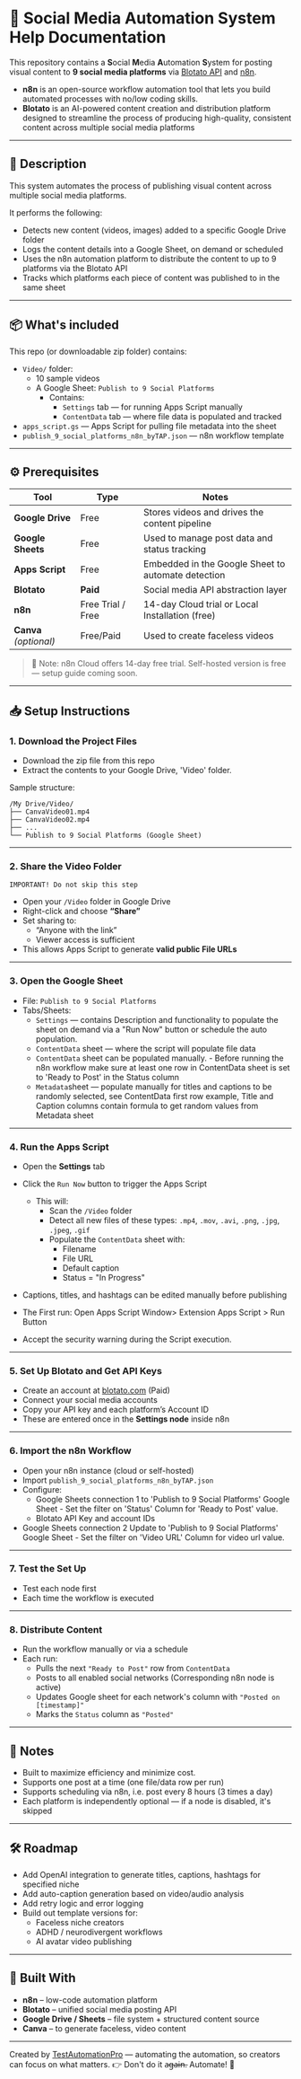 # 🔁 Social Media Automation System Help Documentation

This repository contains a **S**ocial **M**edia **A**utomation **S**ystem for posting visual content to **9 social media platforms** via [Blotato API](https://blotato.com/?ref=aiacntnt) and [n8n](https://n8n.io).

- **n8n** is an open-source workflow automation tool that lets you build automated processes with no/low coding skills.
- **Blotato** is an AI-powered content creation and distribution platform designed to streamline the process of producing high-quality, consistent content across multiple social media platforms

---
## 🚀 Description 

This system automates the process of publishing visual content across multiple social media platforms.

It performs the following:

- Detects new content (videos, images) added to a specific Google Drive folder
- Logs the content details into a Google Sheet, on demand or scheduled 
- Uses the n8n automation platform to distribute the content to up to 9 platforms via the Blotato API
- Tracks which platforms each piece of content was published to in the same sheet
---

## 📦 What's included

This repo (or downloadable zip folder) contains:

- `Video/` folder:
  - 10 sample videos
  - A Google Sheet: `Publish to 9 Social Platforms`  
    - Contains:
      - `Settings` tab — for running Apps Script manually
      - `ContentData` tab — where file data is populated and tracked
- `apps_script.gs` — Apps Script for pulling file metadata into the sheet
- `publish_9_social_platforms_n8n_byTAP.json` — n8n workflow template

---

## ⚙️ Prerequisites

| Tool               | Type                | Notes                                                  |
|--------------------|---------------------|---------------------------------------------------------|
| **Google Drive**   | Free                | Stores videos and drives the content pipeline          |
| **Google Sheets**  | Free                | Used to manage post data and status tracking           |
| **Apps Script**    | Free                | Embedded in the Google Sheet to automate detection     |
| **Blotato**        | **Paid**            | Social media API abstraction layer                     |
| **n8n**            | Free Trial / Free   | 14-day Cloud trial or Local Installation (free)               |
| **Canva** *(optional)* | Free/Paid     | Used to create faceless videos               |

> 📌 Note: n8n Cloud offers 14-day free trial. Self-hosted version is free — setup guide coming soon.

---

## 📥 Setup Instructions

### 1. **Download the Project Files**

- Download the zip file from this repo
- Extract the contents to your Google Drive, 'Video' folder. 

 Sample structure:

```
/My Drive/Video/
├── CanvaVideo01.mp4
├── CanvaVideo02.mp4
├── ...
└── Publish to 9 Social Platforms (Google Sheet)
```

---

### 2. **Share the Video Folder**
```
IMPORTANT! Do not skip this step
```
- Open your `/Video` folder in Google Drive
- Right-click and choose **“Share”**
- Set sharing to:
  - “Anyone with the link”
  - Viewer access is sufficient
- This allows Apps Script to generate **valid public File URLs**

---

### 3. **Open the Google Sheet**

- File: `Publish to 9 Social Platforms`
- Tabs/Sheets:
  - `Settings` — contains Description and functionality to populate the sheet on demand via a "Run Now" button or schedule the auto population.
  - `ContentData` sheet — where the script will populate file data
  - `ContentData` sheet can be populated manually.
        - Before running the n8n workflow make sure at least one row in ContentData sheet is set to 'Ready to Post' in the Status column
  -  `Metadata`sheet  — populate manually for titles and captions to be randomly selected, see ContentData first row example, Title and Caption columns contain formula to get random values from Metadata sheet

---

### 4. **Run the Apps Script**

- Open the **Settings** tab
- Click the `Run Now` button to trigger the Apps Script
  - This will:
    - Scan the `/Video` folder
    - Detect all new files of these types: `.mp4`, `.mov`, `.avi`, `.png`, `.jpg`, `.jpeg`, `.gif`
    - Populate the `ContentData` sheet with:
      - Filename
      - File URL
      - Default caption
      - Status = "In Progress"
- Captions, titles, and hashtags can be edited manually before publishing

- The First run: Open Apps Script  Window> Extension Apps Script > Run Button

 - Accept the security warning during the Script execution.

---

### 5. **Set Up Blotato and Get API Keys**

- Create an account at [blotato.com](https://blotato.com/?ref=aiacntnt) (Paid)
- Connect your social media accounts
- Copy your API key and each platform’s Account ID
- These are entered once in the **Settings node** inside n8n

---

### 6. **Import the n8n Workflow**

- Open your n8n instance (cloud or self-hosted)
- Import `publish_9_social_platforms_n8n_byTAP.json`
- Configure:
  - Google Sheets connection 1 to 'Publish to 9 Social Platforms' Google Sheet
        - Set the filter on 'Status' Column for 'Ready to Post' value. 
  - Blotato API Key and account IDs
- Google Sheets connection 2 Update to 'Publish to 9 Social Platforms' Google Sheet
        - Set the filter on 'Video URL' Column for video url value.

---
### 7. **Test the Set Up**
- Test each node first 
- Each time the workflow is executed 
---
### 8. **Distribute Content**

- Run the workflow manually or via a schedule
- Each run:
  - Pulls the next `"Ready to Post"` row from `ContentData`
  - Posts to all enabled social networks (Corresponding n8n node is active)
  - Updates Google sheet for each network's column with `"Posted on [timestamp]"`
  - Marks the `Status` column as `"Posted"`

---

## 📌 Notes

- Built to maximize efficiency and minimize cost. 
- Supports one post at a time (one file/data row per run)
- Supports scheduling via n8n, i.e. post every 8 hours (3 times a day)
- Each platform is independently optional — if a node is disabled, it's skipped

---

## 🛠 Roadmap

- Add OpenAI integration to generate titles, captions, hashtags for specified niche
- Add auto-caption generation based on video/audio analysis
- Add retry logic and error logging
- Build out template versions for:
  - Faceless niche creators
  - ADHD / neurodivergent workflows
  - AI avatar video publishing

---

## 🧠 Built With

- **n8n** – low-code automation platform
- **Blotato** – unified social media posting API
- **Google Drive / Sheets** – file system + structured content source
- **Canva** – to generate faceless, video content

---

Created by [TestAutomationPro](https://www.instagram.com/test.automation.pro/) — automating the automation, so creators can focus on what matters.
👉 Don't do it a̶g̶a̶i̶n̶. Automate! 🚀
